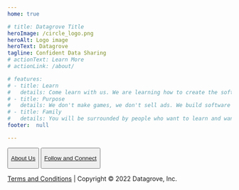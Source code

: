 ```yaml
---
home: true

# title: Datagrove Title
heroImage: /circle_logo.png
heroAlt: Logo image
heroText: Datagrove
tagline: Confident Data Sharing
# actionText: Learn More
# actionLink: /about/

# features:
# - title: Learn
#   details: Come learn with us. We are learning how to create the software that the world needs right now.
# - title: Purpose
#   details: We don't make games, we don't sell ads. We build software to create the world we want to live in.
# - title: Family
#   details: You will be surrounded by people who want to learn and want to serve, just like you!
footer:  null

---
```


<div class="btn-footer-div">
<button class="home-button">
    <a href="/about/"><p>About Us</p></a>
</button>

<button class="home-button">
    <a href="https://twitter.com/datagrovecr" target="_blank"><p>Follow and Connect</p></a>
</button>
</div>

<div class="footer-text-div" id="home-footer-div">
    <p class="footer-text">
        <a href="/terms/">Terms and Conditions</a>
        | Copyright © 2022 Datagrove, Inc.
    </p>
</div>
